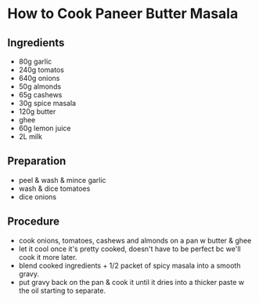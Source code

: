 # How to Cook Paneer Butter Masala

## Ingredients

- 80g garlic
- 240g tomatos
- 640g onions
- 50g almonds
- 65g cashews
- 30g spice masala
- 120g butter
- ghee
- 60g lemon juice
- 2L milk

## Preparation

- peel & wash & mince garlic
- wash & dice tomatoes
- dice onions

## Procedure

- cook onions, tomatoes, cashews and almonds on a pan w butter & ghee
- let it cool once it's pretty cooked, doesn't have to be perfect bc we'll cook it more later.
- blend cooked ingredients + 1/2 packet of spicy masala into a smooth gravy.
- put gravy back on the pan & cook it until it dries into a thicker paste w the oil starting to separate.
